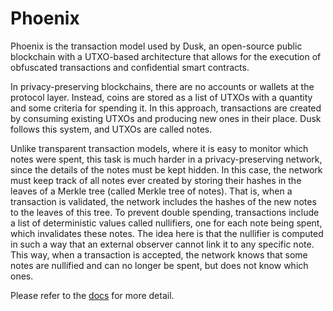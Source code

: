 # Phoenix

Phoenix is the transaction model used by Dusk, an open-source public blockchain with a UTXO-based architecture that allows for the execution of obfuscated transactions and confidential smart contracts.

In privacy-preserving blockchains, there are no accounts or wallets at the protocol layer. Instead, coins are stored as a list of UTXOs with a quantity and some criteria for spending it. In this approach, transactions are created by consuming existing UTXOs and producing new ones in their place. Dusk follows this system, and UTXOs are called notes.

Unlike transparent transaction models, where it is easy to monitor which notes were spent, this task is much harder in a privacy-preserving network, since the details of the notes must be kept hidden. In this case, the network must keep track of all notes ever created by storing their hashes in the leaves of a Merkle tree (called Merkle tree of notes). That is, when a transaction is validated, the network includes the hashes of the new notes to the leaves of this tree.
To prevent double spending, transactions include a list of deterministic values called nullifiers, one for each note being spent, which invalidates these notes.
The idea here is that the nullifier is computed in such a way that an external observer cannot link it to any specific note. This way, when a transaction is accepted, the network knows that some notes are nullified and can no longer be spent, but does not know which ones.

Please refer to the [docs](https://github.com/dusk-network/phoenix/blob/master/docs/v2/protocol.pdf) for more detail.
